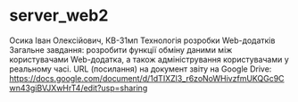 # server_web2
Осика Іван Олексійович, КВ-31мп
Технологія розробки Web-додатків
Загальне завдання: розробити функції обміну даними між користувачами Web-додатка, а також адміністрування користувачами у реальному часі.
URL (посилання) на документ звіту на Google Drive:
https://docs.google.com/document/d/1dTIXZl3_r6zoNoWHivzfmUKQGc9Cwn43giBVJXwHrT4/edit?usp=sharing
